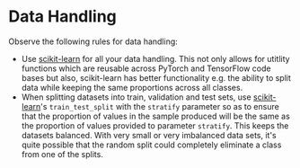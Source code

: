 # Data Handling

Observe the following rules for data handling:

* Use [scikit-learn](https://scikit-learn.org/stable/) for all your data handling. This not only allows for utitlity functions which are reusable across PyTorch and TensorFlow code bases but also, scikit-learn has better functionality e.g. the ability to split data while keeping the same proportions across all classes.
* When splitting datasets into train, validation and test sets, use [scikit-learn](https://scikit-learn.org/stable/)'s `train_test_split` with the `stratify` parameter so as to ensure that the proportion of values in the sample produced will be the same as the proportion of values provided to parameter `stratify`. This keeps the datasets balanced. With very small or very imbalanced data sets, it's quite possible that the random split could completely eliminate a class from one of the splits.